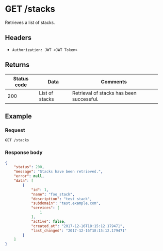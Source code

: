 # GET /stacks
Retrieves a list of stacks.
## Headers
* `Authorization: JWT <JWT Token>`

## Returns
Status code | Data | Comments 
---|---|---
200|List of stacks|Retrieval of stacks has been successful.

## Example
### Request
`GET /stacks`
### Response body
```json
{
    "status": 200,
    "message": "Stacks have been retrieved.",
    "error": null,
    "data": [
        {
            "id": 1,
            "name": "foo_stack",
            "description": "test stack",
            "subdomain": "test.example.com",
            "services": [
                1
            ],
            "active": false,
            "created_at": "2017-12-16T18:15:12.179471",
            "last_changed": "2017-12-16T18:15:12.179471"
        }
    ]
}
```
